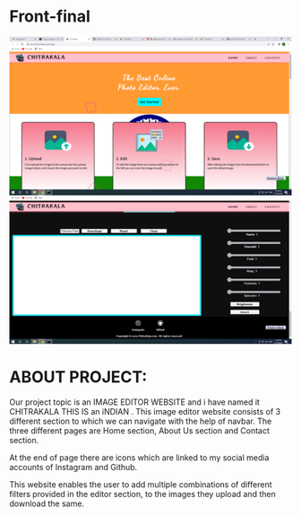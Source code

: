 # Front-final




![alt text](screens/khana.png)
![alt text](screens/hana.png)

<h1>ABOUT PROJECT:</h1>

Our project topic is an IMAGE EDITOR WEBSITE and i have named it CHITRAKALA THIS IS an iNDIAN  . This image editor website consists of 3 different section to which we can navigate with the help of navbar. The three different pages are Home section, About Us section and Contact section.


At the end of  page there are icons which are linked to my social media accounts of Instagram and Github.



This website enables the user to add multiple combinations of different filters provided in the editor section, to the images they upload and then download the same.




